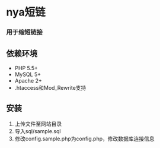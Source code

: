 # nya短链  

### 用于缩短链接  

## 依赖环境  

- PHP 5.5+  
- MySQL 5+  
- Apache 2+
- .htaccess和Mod_Rewrite支持  

## 安装  

1. 上传文件至网站目录  
2. 导入sql/sample.sql
3. 修改config.sample.php为config.php，修改数据库连接信息
